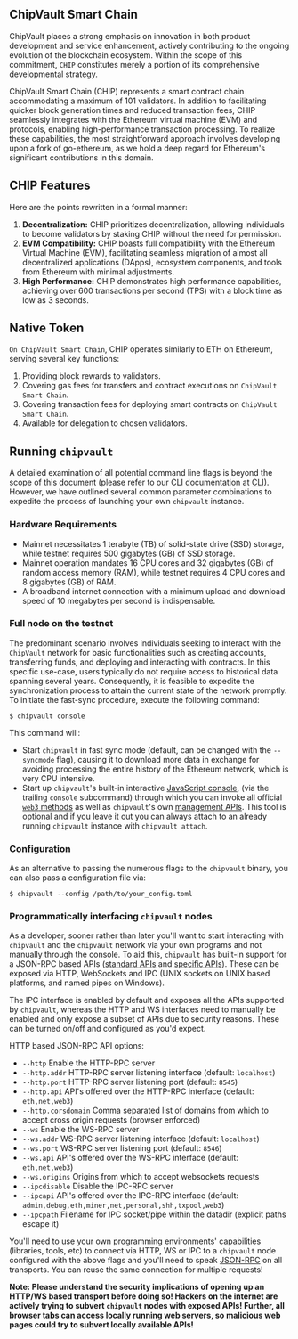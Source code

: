 ## ChipVault Smart Chain
ChipVault places a strong emphasis on innovation in both product development and service enhancement, actively contributing to the ongoing evolution of the blockchain ecosystem. Within the scope of this commitment, `CHIP` constitutes merely a portion of its comprehensive developmental strategy.

ChipVault Smart Chain (CHIP) represents a smart contract chain accommodating a maximum of 101 validators. In addition to facilitating quicker block generation times and reduced transaction fees, CHIP seamlessly integrates with the Ethereum virtual machine (EVM) and protocols, enabling high-performance transaction processing. To realize these capabilities, the most straightforward approach involves developing upon a fork of go-ethereum, as we hold a deep regard for Ethereum's significant contributions in this domain.

## CHIP Features

Here are the points rewritten in a formal manner:

1. **Decentralization:** CHIP prioritizes decentralization, allowing individuals to become validators by staking CHIP without the need for permission.
2. **EVM Compatibility:** CHIP boasts full compatibility with the Ethereum Virtual Machine (EVM), facilitating seamless migration of almost all decentralized applications (DApps), ecosystem components, and tools from Ethereum with minimal adjustments.
3. **High Performance:** CHIP demonstrates high performance capabilities, achieving over 600 transactions per second (TPS) with a block time as low as 3 seconds.

## Native Token

`On ChipVault Smart Chain`, CHIP operates similarly to ETH on Ethereum, serving several key functions:

1. Providing block rewards to validators.
2. Covering gas fees for transfers and contract executions on `ChipVault Smart Chain`.
3. Covering transaction fees for deploying smart contracts on `ChipVault Smart Chain`.
4. Available for delegation to chosen validators.

## Running `chipvault`

A detailed examination of all potential command line flags is beyond the scope of this document (please refer to our CLI documentation at [CLI](https://github.com/ethereum/go-ethereum/wiki/Command-Line-Options)). However, we have outlined several common parameter combinations to expedite the process of launching your own `chipvault` instance.

### Hardware Requirements

- Mainnet necessitates 1 terabyte (TB) of solid-state drive (SSD) storage, while testnet requires 500 gigabytes (GB) of SSD storage.
- Mainnet operation mandates 16 CPU cores and 32 gigabytes (GB) of random access memory (RAM), while testnet requires 4 CPU cores and 8 gigabytes (GB) of RAM.
- A broadband internet connection with a minimum upload and download speed of 10 megabytes per second is indispensable.

### Full node on the testnet

The predominant scenario involves individuals seeking to interact with the `ChipVault` network for basic functionalities such as creating accounts, transferring funds, and deploying and interacting with contracts. In this specific use-case, users typically do not require access to historical data spanning several years. Consequently, it is feasible to expedite the synchronization process to attain the current state of the network promptly. To initiate the fast-sync procedure, execute the following command:

```shell
$ chipvault console
```

This command will:
 * Start `chipvault` in fast sync mode (default, can be changed with the `--syncmode` flag),
   causing it to download more data in exchange for avoiding processing the entire history
   of the Ethereum network, which is very CPU intensive.
 * Start up `chipvault`'s built-in interactive [JavaScript console](https://github.com/ethereum/go-ethereum/wiki/JavaScript-Console),
   (via the trailing `console` subcommand) through which you can invoke all official [`web3` methods](https://github.com/ethereum/wiki/wiki/JavaScript-API)
   as well as `chipvault`'s own [management APIs](https://github.com/ethereum/go-ethereum/wiki/Management-APIs).
   This tool is optional and if you leave it out you can always attach to an already running
   `chipvault` instance with `chipvault attach`.


### Configuration

As an alternative to passing the numerous flags to the `chipvault` binary, you can also pass a
configuration file via:

```shell
$ chipvault --config /path/to/your_config.toml
```

### Programmatically interfacing `chipvault` nodes

As a developer, sooner rather than later you'll want to start interacting with `chipvault` and the
`chipvault` network via your own programs and not manually through the console. To aid
this, `chipvault` has built-in support for a JSON-RPC based APIs ([standard APIs](https://github.com/ethereum/wiki/wiki/JSON-RPC)
and [specific APIs](https://github.com/ethereum/go-ethereum/wiki/Management-APIs)).
These can be exposed via HTTP, WebSockets and IPC (UNIX sockets on UNIX based
platforms, and named pipes on Windows).

The IPC interface is enabled by default and exposes all the APIs supported by `chipvault`,
whereas the HTTP and WS interfaces need to manually be enabled and only expose a
subset of APIs due to security reasons. These can be turned on/off and configured as
you'd expect.

HTTP based JSON-RPC API options:

  * `--http` Enable the HTTP-RPC server
  * `--http.addr` HTTP-RPC server listening interface (default: `localhost`)
  * `--http.port` HTTP-RPC server listening port (default: `8545`)
  * `--http.api` API's offered over the HTTP-RPC interface (default: `eth,net,web3`)
  * `--http.corsdomain` Comma separated list of domains from which to accept cross origin requests (browser enforced)
  * `--ws` Enable the WS-RPC server
  * `--ws.addr` WS-RPC server listening interface (default: `localhost`)
  * `--ws.port` WS-RPC server listening port (default: `8546`)
  * `--ws.api` API's offered over the WS-RPC interface (default: `eth,net,web3`)
  * `--ws.origins` Origins from which to accept websockets requests
  * `--ipcdisable` Disable the IPC-RPC server
  * `--ipcapi` API's offered over the IPC-RPC interface (default: `admin,debug,eth,miner,net,personal,shh,txpool,web3`)
  * `--ipcpath` Filename for IPC socket/pipe within the datadir (explicit paths escape it)

You'll need to use your own programming environments' capabilities (libraries, tools, etc) to
connect via HTTP, WS or IPC to a `chipvault` node configured with the above flags and you'll
need to speak [JSON-RPC](https://www.jsonrpc.org/specification) on all transports. You
can reuse the same connection for multiple requests!

**Note: Please understand the security implications of opening up an HTTP/WS based
transport before doing so! Hackers on the internet are actively trying to subvert
`chipvault` nodes with exposed APIs! Further, all browser tabs can access locally
running web servers, so malicious web pages could try to subvert locally available
APIs!**